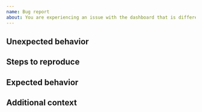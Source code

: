 ```yaml
---
name: Bug report
about: You are experiencing an issue with the dashboard that is different than the documented or expected behavior
---
```


## Unexpected behavior

<!--
Please write a clear and concise description of what the bug is.
-->

## Steps to reproduce

<!--
Please indicate the steps needed to reproduce the previously described behavior.
-->

## Expected behavior

<!--
Please describe the behavior you were expected.
-->

## Additional context

<!--
Do you have anything to add?
-->
